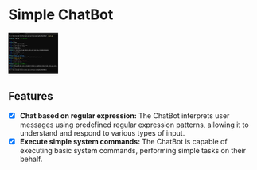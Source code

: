 # Simple ChatBot

<img src="./chatbot_showcase.jpg" alt="Chatbot Showcase" width=100vw>

## Features
- [X] **Chat based on regular expression:** The ChatBot interprets user messages using predefined regular expression patterns, allowing it to understand and respond to various types of input.
- [X] **Execute simple system commands:** The ChatBot is capable of executing basic system commands, performing simple tasks on their behalf.
